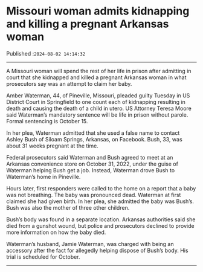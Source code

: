 # Missouri woman admits kidnapping and killing a pregnant Arkansas woman

Published :`2024-08-02 14:14:32`

---

A Missouri woman will spend the rest of her life in prison after admitting in court that she kidnapped and killed a pregnant Arkansas woman in what prosecutors say was an attempt to claim her baby.

Amber Waterman, 44, of Pineville, Missouri, pleaded guilty Tuesday in US District Court in Springfield to one count each of kidnapping resulting in death and causing the death of a child in utero. US Attorney Teresa Moore said Waterman’s mandatory sentence will be life in prison without parole. Formal sentencing is October 15.

In her plea, Waterman admitted that she used a false name to contact Ashley Bush of Siloam Springs, Arkansas, on Facebook. Bush, 33, was about 31 weeks pregnant at the time.

Federal prosecutors said Waterman and Bush agreed to meet at an Arkansas convenience store on October 31, 2022, under the guise of Waterman helping Bush get a job. Instead, Waterman drove Bush to Waterman’s home in Pineville.

Hours later, first responders were called to the home on a report that a baby was not breathing. The baby was pronounced dead. Waterman at first claimed she had given birth. In her plea, she admitted the baby was Bush’s. Bush was also the mother of three other children.

Bush’s body was found in a separate location. Arkansas authorities said she died from a gunshot wound, but police and prosecutors declined to provide more information on how the baby died.

Waterman’s husband, Jamie Waterman, was charged with being an accessory after the fact for allegedly helping dispose of Bush’s body. His trial is scheduled for October.

---

